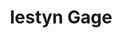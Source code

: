 ---
title: Iestyn Gage
layout: "index.njk"
metaDescription: "Iestyn Gage; Software Engineer; hyperlinks to career aspects and social media"
simpleDescription: Software developer, UX enthusiast and climber
links: [
  { 
    name: "LinkedIn",
    hyperlink: "https://www.linkedin.com/in/iestyngage/"
  },
  {
    name: "GitHub",
    hyperlink: "https://github.com/IestynGage"
  },
  {
    name: "CV",
    hyperlink: "/assets/CV.pdf"
  },
  ]
---